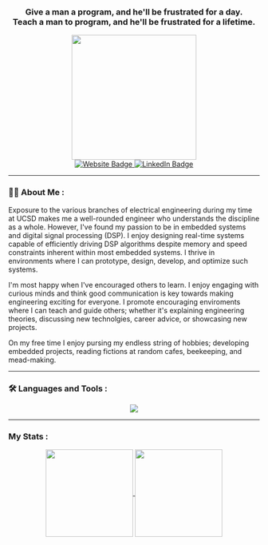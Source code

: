 <div id="header" align="center">
    <h3 align="center">Give a man a program, and he'll be frustrated for a day.<br>Teach a man to program, and he'll be frustrated for a lifetime.</h3> 
  <img src="https://media.giphy.com/media/zOvBKUUEERdNm/giphy.gif" width="250"/>
</div>

<div id="badges" align="center">
  <a href="https://eddiecarrera.webflow.io">
    <img src="https://img.shields.io/badge/Personal Website-grey?style=for-the-badge&logo=webflow&logoColor=white" alt="Website Badge"/>
  </a>
  <a href="https://www.linkedin.com/in/eddiecarrera">
    <img src="https://img.shields.io/badge/LinkedIn-blue?style=for-the-badge&logo=linkedin&logoColor=white" alt="LinkedIn Badge"/>
  </a>
<!--   <a href="your-youtube-URL">
    <img src="https://img.shields.io/badge/YouTube-red?style=for-the-badge&logo=youtube&logoColor=white" alt="Youtube Badge"/>
  </a> -->
</div>
  
---

### :technologist: About Me :
Exposure to the various branches of electrical engineering during my time at UCSD makes me a well-rounded engineer who understands the discipline as a whole. However, I've found my passion to be in embedded systems and digital signal processing (DSP). I enjoy designing real-time systems capable of efficiently driving DSP algorithms despite memory and speed constraints inherent within most embedded systems. I thrive in environments where I can prototype, design, develop, and optimize such systems.

I'm most happy when I've encouraged others to learn. I enjoy engaging with curious minds and think good communication is key towards making engineering exciting for everyone. I promote encouraging enviroments where I can teach and guide others; whether it's explaining engineering theories, discussing new technolgies, career advice, or showcasing new projects.

On my free time I enjoy pursing my endless string of hobbies; developing embedded projects, reading fictions at random cafes, beekeeping, and mead-making.

---

### :hammer_and_wrench: Languages and Tools :
<p align="center">
  <a href="https://skillicons.dev">
    <img src="https://skillicons.dev/icons?i=arduino,aws,c,cpp,cmake,docker,eclipse,git,github,gitlab,latex,linux,matlab,octave,postgres,powershell,py,raspberrypi,stackoverflow,vim,visualstudio,vscode,webflow," />
  </a>
</p>

---


### My Stats :
<div id="stats" align="center">
  <a href="https://github.com/EddieCarrera/github-readme-stats">
    <img height=175 align="center" src="https://github-readme-stats.vercel.app/api?username=EddieCarrera&show_icons=true&theme=nightowl"/>
  </a>
  <a href="https://github.com/EddieCarrera/convoychat">
    <img height=175 align="center" src="https://github-readme-stats.vercel.app/api/top-langs/?username=EddieCarrera&theme=nightowl&layout=compact&langs_count=8" />
  </a>
</div>
